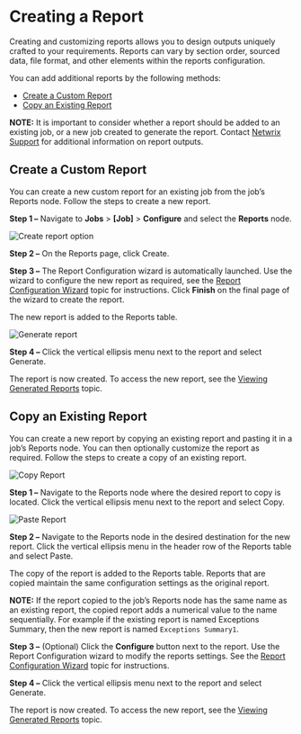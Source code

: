# Creating a Report

Creating and customizing reports allows you to design outputs uniquely crafted to your requirements.
Reports can vary by section order, sourced data, file format, and other elements within the reports
configuration.

You can add additional reports by the following methods:

- [Create a Custom Report](#create-a-custom-report)
- [Copy an Existing Report](#copy-an-existing-report)

**NOTE:** It is important to consider whether a report should be added to an existing job, or a new
job created to generate the report. Contact [Netwrix Support](https://www.netwrix.com/support.html)
for additional information on report outputs.

## Create a Custom Report

You can create a new custom report for an existing job from the job’s Reports node. Follow the steps
to create a new report.

**Step 1 –** Navigate to **Jobs** > **[Job]** > **Configure** and select the **Reports** node.

![Create report option](/img/product_docs/accessanalyzer/11.6/accessanalyzer/admin/report/create.webp)

**Step 2 –** On the Reports page, click Create.

**Step 3 –** The Report Configuration wizard is automatically launched. Use the wizard to configure
the new report as required, see the
[Report Configuration Wizard](/docs/accessanalyzer/11.6/admin/report/wizard/overview.md)
topic for instructions. Click **Finish** on the final page of the wizard to create the report.

The new report is added to the Reports table.

![Generate report](/img/product_docs/accessanalyzer/11.6/accessanalyzer/admin/report/generate.webp)

**Step 4 –** Click the vertical ellipsis menu next to the report and select Generate.

The report is now created. To access the new report, see the
[Viewing Generated Reports](/docs/accessanalyzer/11.6/admin/report/view.md)
topic.

## Copy an Existing Report

You can create a new report by copying an existing report and pasting it in a job’s Reports node.
You can then optionally customize the report as required. Follow the steps to create a copy of an
existing report.

![Copy Report](/img/product_docs/accessanalyzer/11.6/accessanalyzer/admin/navigate/copy.webp)

**Step 1 –** Navigate to the Reports node where the desired report to copy is located. Click the
vertical ellipsis menu next to the report and select Copy.

![Paste Report](/img/product_docs/accessanalyzer/11.6/accessanalyzer/admin/navigate/paste.webp)

**Step 2 –** Navigate to the Reports node in the desired destination for the new report. Click the
vertical ellipsis menu in the header row of the Reports table and select Paste.

The copy of the report is added to the Reports table. Reports that are copied maintain the same
configuration settings as the original report.

**NOTE:** If the report copied to the job’s Reports node has the same name as an existing report,
the copied report adds a numerical value to the name sequentially. For example if the existing
report is named Exceptions Summary, then the new report is named `Exceptions Summary1`.

**Step 3 –** (Optional) Click the **Configure** button next to the report. Use the Report
Configuration wizard to modify the reports settings. See the
[Report Configuration Wizard](/docs/accessanalyzer/11.6/admin/report/wizard/overview.md)
topic for instructions.

**Step 4 –** Click the vertical ellipsis menu next to the report and select Generate.

The report is now created. To access the new report, see the
[Viewing Generated Reports](/docs/accessanalyzer/11.6/admin/report/view.md)
topic.

